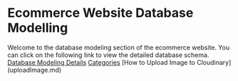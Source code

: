 # Ecommerce Website Database Modelling
Welcome to the database modeling section of the ecommerce website. You can click on the following link to view the detailed database schema.
[Database Modeling Details](dbmodeling.md)
[Categories](categories.md)
[How to Upload Image to Cloudinary] (uploadImage.md)